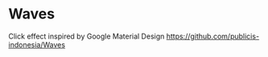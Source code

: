 Waves
=====

Click effect inspired by Google Material Design
https://github.com/publicis-indonesia/Waves